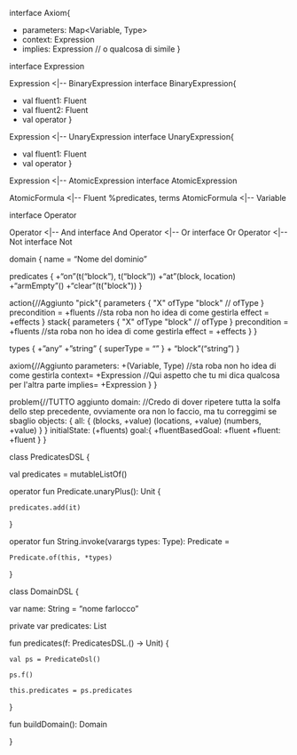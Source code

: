 
interface Axiom{
  + parameters: Map<Variable, Type>
  + context: Expression
  + implies: Expression // o qualcosa di simile
}

interface Expression

Expression <|-- BinaryExpression
interface BinaryExpression{
  + val fluent1: Fluent
  + val fluent2: Fluent
  + val operator
}

Expression <|-- UnaryExpression
interface UnaryExpression{
  + val fluent1: Fluent
  + val operator
}

Expression <|-- AtomicExpression
interface AtomicExpression

AtomicFormula  <|-- Fluent %predicates, terms
AtomicFormula  <|-- Variable

interface Operator

Operator  <|-- And
interface And
Operator  <|-- Or
interface Or
Operator  <|-- Not
interface Not




domain {
  name = “Nome del dominio”

  predicates {
    +“on”(t(“block”), t(“block”))
    +“at”(block, location)
    +“armEmpty”()
    +“clear”(t("block"))
  }

  action{//Aggiunto
    "pick"{
      parameters {
      "X" ofType "block" //<variable> ofType <type>
      }
      precondition = +fluents //sta roba non ho idea di come gestirla
      effect = +effects
    }
    stack{
      parameters {
        "X" ofType "block" //<variable> ofType <type>
      }
      precondition = +fluents //sta roba non ho idea di come gestirla
      effect = +effects
    }
  }

  types {
    +”any”
    +”string” {
      superType = “”
    }
    + “block”(“string”)
  }

  axiom{//Aggiunto
  parameters: +(Variable, Type) //sta roba non ho idea di come gestirla
  context= +Expression //Qui aspetto che tu mi dica qualcosa per l'altra parte
  implies= +Expression
  }
}

problem{//TUTTO aggiunto
 domain: //Credo di dover ripetere tutta la solfa dello step precedente, ovviamente ora non lo faccio, ma tu correggimi se sbaglio
 objects: {
    all: {
      (blocks, +value)
      (locations, +value)
      (numbers, +value)
    }
 }
 initialState: (+fluents)
 goal:{
  +fluentBasedGoal: +fluent
  +fluent: +fluent
 }
}



class PredicatesDSL {

val predicates = mutableListOf<Predicate>()



  operator fun Predicate.unaryPlus(): Unit {

    predicates.add(it)

  }



  operator fun String.invoke(varargs types: Type): Predicate =

    Predicate.of(this, *types)

}



class DomainDSL {

  var name: String = “nome farlocco”

  private var predicates: List<Predicate>



  fun predicates(f: PredicatesDSL.() -> Unit) {

    val ps = PredicateDsl()

    ps.f()

    this.predicates = ps.predicates

  }



  fun buildDomain(): Domain

}
